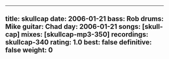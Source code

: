 
---
title: skullcap
date: 2006-01-21
bass:	Rob
drums:	Mike
guitar:	Chad
day: 2006-01-21
songs: [skull-cap]
mixes: [skullcap-mp3-350]
recordings: skullcap-340
rating: 1.0
best: false
definitive: false
weight: 0
---
